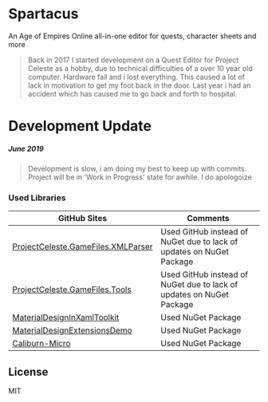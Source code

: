 # Spartacus
An Age of Empires Online all-in-one editor for quests, character sheets and more

> Back in 2017 I started development on a Quest Editor for Project Celeste as a hobby, due to technical difficulties of a over 10 year old computer. Hardware fail and i lost everything. This caused a lot of lack in motivation to get my foot back in the door. Last year i had an accident which has caused me to go back and forth to hospital.

# Development Update

##### June 2019
> Development is slow, i am doing my best to keep up with commits.
> Project will be in 'Work in Progress' state for awhile.
> I do apologoize

### Used Libraries

| GitHub Sites | Comments |
| ------ | ----- |
| [ProjectCeleste.GameFiles.XMLParser][ProjectCXML] | Used GitHub instead of NuGet due to lack of updates on NuGet Package |
| [ProjectCeleste.GameFiles.Tools][ProjectCTOOL] | Used GitHub instead of NuGet due to lack of updates on NuGet Package |
| [MaterialDesignInXamlToolkit][MaterialDesignXML] | Used NuGet Package |
| [MaterialDesignExtensionsDemo][MaterialDesignExtXML] | Used NuGet Package |
| [Caliburn-Micro][CaliburnMicro] | Used NuGet Package |


License
----

MIT

[ProjectCXML]: https://github.com/ProjectCeleste/ProjectCeleste.GameFiles.XMLParser
[ProjectCTOOL]: https://github.com/ProjectCeleste/ProjectCeleste.GameFiles.Tools
[MaterialDesignXML]: https://github.com/MaterialDesignInXAML/MaterialDesignInXamlToolkit/wiki
[MaterialDesignExtXML]: https://github.com/spiegelp/MaterialDesignExtensions/tree/master/MaterialDesignExtensionsDemo
[CaliburnMicro]: https://github.com/Caliburn-Micro
